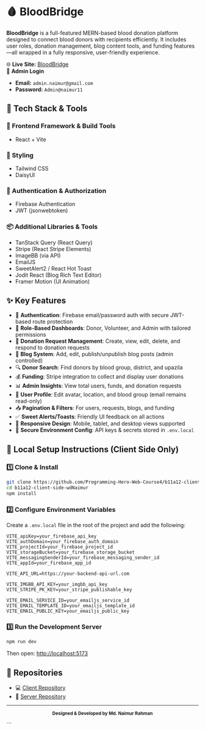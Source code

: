 # 🩸 BloodBridge

**BloodBridge** is a full-featured MERN-based blood donation platform designed to connect blood donors with recipients efficiently. It includes user roles, donation management, blog content tools, and funding features—all wrapped in a fully responsive, user-friendly experience.

🌐 **Live Site:** [BloodBridge](https://bloodbridge-by-naimur.web.app/)  
🛂 **Admin Login**  
- **Email:** `admin.naimur@gmail.com`  
- **Password:** `Admin@naimur11`


## 🧰 Tech Stack & Tools

### 🔧 Frontend Framework & Build Tools
- React + Vite

### 🎨 Styling
- Tailwind CSS
- DaisyUI

### 🔐 Authentication & Authorization
- Firebase Authentication
- JWT (jsonwebtoken)

### 📦 Additional Libraries & Tools
- TanStack Query (React Query)
- Stripe (React Stripe Elements)
- ImageBB (via API)
- EmailJS
- SweetAlert2 / React Hot Toast
- Jodit React (Blog Rich Text Editor)
- Framer Motion (UI Animation)

## ✨ Key Features

- 🔐 **Authentication**: Firebase email/password auth with secure JWT-based route protection
- 👥 **Role-Based Dashboards**: Donor, Volunteer, and Admin with tailored permissions
- 📝 **Donation Request Management**: Create, view, edit, delete, and respond to donation requests
- 💬 **Blog System**: Add, edit, publish/unpublish blog posts (admin controlled)
- 🔍 **Donor Search**: Find donors by blood group, district, and upazila
- 💰 **Funding**: Stripe integration to collect and display user donations
- 📊 **Admin Insights**: View total users, funds, and donation requests
- 👤 **User Profile**: Edit avatar, location, and blood group (email remains read-only)
- 📥 **Pagination & Filters**: For users, requests, blogs, and funding
- ✅ **Sweet Alerts/Toasts**: Friendly UI feedback on all actions
- 📱 **Responsive Design**: Mobile, tablet, and desktop views supported
- 🔐 **Secure Environment Config**: API keys & secrets stored in `.env.local`


## 🚀 Local Setup Instructions (Client Side Only)

### 1️⃣ Clone & Install

```bash
git clone https://github.com/Programming-Hero-Web-Course4/b11a12-client-side-wdNaimur.git
cd b11a12-client-side-wdNaimur
npm install
```

### 2️⃣ Configure Environment Variables

Create a `.env.local` file in the root of the project and add the following:

```env
VITE_apiKey=your_firebase_api_key
VITE_authDomain=your_firebase_auth_domain
VITE_projectId=your_firebase_project_id
VITE_storageBucket=your_firebase_storage_bucket
VITE_messagingSenderId=your_firebase_messaging_sender_id
VITE_appId=your_firebase_app_id

VITE_API_URL=https://your-backend-api-url.com

VITE_IMGBB_API_KEY=your_imgbb_api_key
VITE_STRIPE_PK_KEY=your_stripe_publishable_key

VITE_EMAIL_SERVICE_ID=your_emailjs_service_id
VITE_EMAIL_TEMPLATE_ID=your_emailjs_template_id
VITE_EMAIL_PUBLIC_KEY=your_emailjs_public_key
```


### 3️⃣ Run the Development Server

```bash
npm run dev
```

Then open: [http://localhost:5173](http://localhost:5173)


## 📁 Repositories

- 💻 [Client Repository](https://github.com/Programming-Hero-Web-Course4/b11a12-client-side-wdNaimur)
- 🔧 [Server Repository](https://github.com/Programming-Hero-Web-Course4/b11a12-server-side-wdNaimur)

---

<p align="center"><sub><strong>Designed & Developed by Md. Naimur Rahman</strong></sub></p>
```
